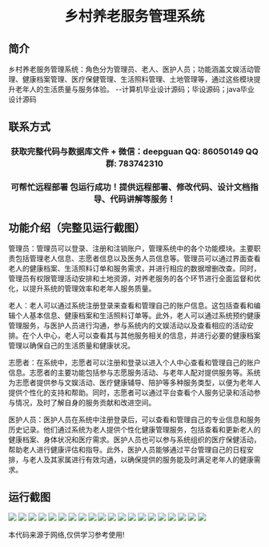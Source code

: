 <p><h1 align="center">乡村养老服务管理系统</h1></p>

## 简介
乡村养老服务管理系统：角色分为管理员、老人、医护人员；功能涵盖文娱活动管理、健康档案管理、医疗保健管理、生活照料管理、土地管理等，通过这些模块提升老年人的生活质量与服务体验。    --计算机毕业设计源码；毕设源码；java毕业设计源码


## 联系方式
<p><h3 align="center">获取完整代码与数据库文件 + 微信：deepguan QQ: 86050149 QQ群: 783742310</h3></p>
<p><h3 align="center">可帮忙远程部署 包运行成功！提供远程部署、修改代码、设计文档指导、代码讲解等服务！</h3></p>

## 功能介绍（完整见运行截图）
管理员：管理员可以登录、注册和注销账户，管理系统中的各个功能模块。主要职责包括管理老人信息、志愿者信息以及医务人员信息等。管理员可以通过界面查看老人的健康档案、生活照料订单和服务需求，并进行相应的数据增删改查。同时，管理员有权限管理活动安排和土地资源，对养老服务的各个环节进行全面监督和优化，以提升系统的管理效率和老年人服务质量。

老人：老人可以通过系统注册登录来查看和管理自己的账户信息。这包括查看和编辑个人基本信息、健康档案和生活照料订单等。此外，老人可以通过系统预约健康管理服务，与医护人员进行沟通，参与系统内的文娱活动以及查看相应的活动安排。在个人中心，老人可以查看其与其他服务相关的信息，并进行必要的健康档案管理以确保自己的生活质量和健康状况。

志愿者：在系统中，志愿者可以注册和登录以进入个人中心查看和管理自己的账户信息。志愿者的主要功能包括参与志愿服务活动、与老年人配对提供服务等。系统为志愿者提供参与文娱活动、医疗健康辅导、陪护等多种服务类型，以便为老年人提供个性化的支持和帮助。同时，志愿者可以通过平台查看个人服务记录和活动参与情况，及时了解自身的服务贡献和改进空间。

医护人员：医护人员在系统中注册登录后，可以查看和管理自己的专业信息和服务历史记录。他们通过系统为老人提供个性化健康管理服务，包括查看和更新老人的健康档案、身体状况和医疗需求。医护人员也可以参与系统组织的医疗保健活动，帮助老人进行健康评估和指导。此外，医护人员能够通过平台管理自己的日程安排，与老人及其家属进行有效沟通，以确保提供的服务能及时满足老年人的健康需求。


## 运行截图
![](https://bs-1329754181.cos.ap-shanghai.myqcloud.com/spring/VillageElderlyCareServiceManagementSystem/img/001.jpg)
![](https://bs-1329754181.cos.ap-shanghai.myqcloud.com/spring/VillageElderlyCareServiceManagementSystem/img/002.jpg)
![](https://bs-1329754181.cos.ap-shanghai.myqcloud.com/spring/VillageElderlyCareServiceManagementSystem/img/003.jpg)
![](https://bs-1329754181.cos.ap-shanghai.myqcloud.com/spring/VillageElderlyCareServiceManagementSystem/img/004.jpg)
![](https://bs-1329754181.cos.ap-shanghai.myqcloud.com/spring/VillageElderlyCareServiceManagementSystem/img/005.jpg)
![](https://bs-1329754181.cos.ap-shanghai.myqcloud.com/spring/VillageElderlyCareServiceManagementSystem/img/006.jpg)
![](https://bs-1329754181.cos.ap-shanghai.myqcloud.com/spring/VillageElderlyCareServiceManagementSystem/img/007.jpg)
![](https://bs-1329754181.cos.ap-shanghai.myqcloud.com/spring/VillageElderlyCareServiceManagementSystem/img/008.jpg)
![](https://bs-1329754181.cos.ap-shanghai.myqcloud.com/spring/VillageElderlyCareServiceManagementSystem/img/009.jpg)
![](https://bs-1329754181.cos.ap-shanghai.myqcloud.com/spring/VillageElderlyCareServiceManagementSystem/img/010.jpg)
![](https://bs-1329754181.cos.ap-shanghai.myqcloud.com/spring/VillageElderlyCareServiceManagementSystem/img/011.jpg)
![](https://bs-1329754181.cos.ap-shanghai.myqcloud.com/spring/VillageElderlyCareServiceManagementSystem/img/012.jpg)
![](https://bs-1329754181.cos.ap-shanghai.myqcloud.com/spring/VillageElderlyCareServiceManagementSystem/img/013.jpg)
![](https://bs-1329754181.cos.ap-shanghai.myqcloud.com/spring/VillageElderlyCareServiceManagementSystem/img/014.jpg)
![](https://bs-1329754181.cos.ap-shanghai.myqcloud.com/spring/VillageElderlyCareServiceManagementSystem/img/015.jpg)
![](https://bs-1329754181.cos.ap-shanghai.myqcloud.com/spring/VillageElderlyCareServiceManagementSystem/img/016.jpg)
![](https://bs-1329754181.cos.ap-shanghai.myqcloud.com/spring/VillageElderlyCareServiceManagementSystem/img/017.jpg)
![](https://bs-1329754181.cos.ap-shanghai.myqcloud.com/spring/VillageElderlyCareServiceManagementSystem/img/018.jpg)
![](https://bs-1329754181.cos.ap-shanghai.myqcloud.com/spring/VillageElderlyCareServiceManagementSystem/img/019.jpg)
![](https://bs-1329754181.cos.ap-shanghai.myqcloud.com/spring/VillageElderlyCareServiceManagementSystem/img/020.jpg)

<p>本代码来源于网络,仅供学习参考使用!</p>
